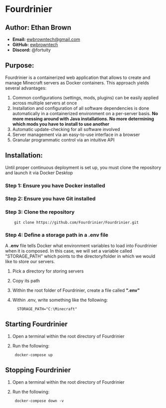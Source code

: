 # Fourdrinier

## Author: Ethan Brown

* **Email:** [ewbrowntech@gmail.com](mailto:ewbrowntech@gmail.com)
* **GitHub:** [ewbrowntech](https://github.com/ewbrowntech)
* **Discord:** @fortuity

## Purpose:

Fourdrinier is a containerized web application that allows to create and manage Minecraft servers as Docker containers.
This approach yields several advantages:

1) Common configurations (settings, mods, plugins) can be easily applied across multiple servers at once
2) Installation and configuration of all software dependencies is done automatically in a containerized environment on
   a per-server basis. **No more messing around with Java installations.
   No more determining which mods you have to install to use another**
3) Automatic update-checking for all software involved
4) Server management via an easy-to-use interface in a browser
5) Granular programmatic control via an intuitive API

## Installation:

Until proper continuous deployment is set up, you must clone the repository and launch it via Docker Desktop

### Step 1: Ensure you have Docker installed

### Step 2: Ensure you have Git installed

### Step 3: Clone the repository

        git clone https://github.com/Fourdrinier/Fourdrinier.git

### Step 4: Define a storage path in a .env file

A **.env** file tells Docker what environment variables to load into Fourdrinier when it is composed. In this case,
we will set a variable called "STORAGE_PATH" which points to the directory/folder in which we would like to store
our servers.

1) Pick a directory for storing servers
2) Copy its path
3) Within the root folder of Fourdrinier, create a file called **".env"**
4) Within .env, write something like the following:

         STORAGE_PATH="C:\Minecraft"

## Starting Fourdrinier

1) Open a terminal within the root directory of Fourdrinier
2) Run the following:

        docker-compose up

## Stopping Fourdrinier

1) Open a terminal within the root directory of Fourdrinier
2) Run the following:

        docker-compose down -v

